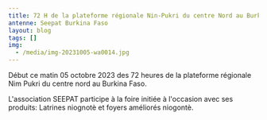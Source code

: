 ```yaml
---
title: 72 H de la plateforme régionale Nin-Pukri du centre Nord au Burkina Faso
antenne: Seepat Burkina Faso
layout: blog
tags: []
img:
  - /media/img-20231005-wa0014.jpg
---
```

Début  ce matin 05 octobre 2023 des 72 heures de la plateforme régionale Nim Pukri du centre nord au Burkina Faso.

L﻿'association SEEPAT participe à la foire initiée à l'occasion avec ses produits: Latrines niognotè et foyers améliorés niogontè.